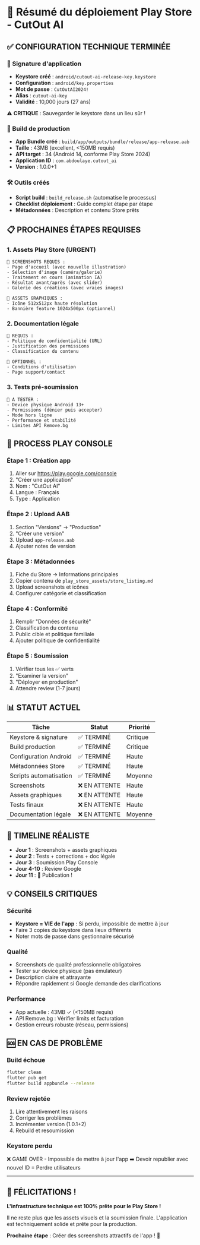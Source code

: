 # 🚀 Résumé du déploiement Play Store - CutOut AI

## ✅ CONFIGURATION TECHNIQUE TERMINÉE

### 🔐 Signature d'application
- **Keystore créé** : `android/cutout-ai-release-key.keystore`
- **Configuration** : `android/key.properties` 
- **Mot de passe** : `CutOutAI2024!`
- **Alias** : `cutout-ai-key`
- **Validité** : 10,000 jours (27 ans)

⚠️ **CRITIQUE** : Sauvegarder le keystore dans un lieu sûr !

### 📱 Build de production
- **App Bundle créé** : `build/app/outputs/bundle/release/app-release.aab`
- **Taille** : 43MB (excellent, <150MB requis)
- **API target** : 34 (Android 14, conforme Play Store 2024)
- **Application ID** : `com.abdoulaye.cutout_ai`
- **Version** : 1.0.0+1

### 🛠️ Outils créés
- **Script build** : `build_release.sh` (automatise le processus)
- **Checklist déploiement** : Guide complet étape par étape
- **Métadonnées** : Description et contenu Store prêts

## 📋 PROCHAINES ÉTAPES REQUISES

### 1. Assets Play Store (URGENT)
```
📸 SCREENSHOTS REQUIS :
- Page d'accueil (avec nouvelle illustration)
- Sélection d'image (caméra/galerie) 
- Traitement en cours (animation IA)
- Résultat avant/après (avec slider)
- Galerie des créations (avec vraies images)

🎨 ASSETS GRAPHIQUES :
- Icône 512x512px haute résolution
- Bannière feature 1024x500px (optionnel)
```

### 2. Documentation légale
```
📄 REQUIS :
- Politique de confidentialité (URL)
- Justification des permissions
- Classification du contenu

🔗 OPTIONNEL :
- Conditions d'utilisation
- Page support/contact
```

### 3. Tests pré-soumission
```
🧪 À TESTER :
- Device physique Android 13+
- Permissions (dénier puis accepter)
- Mode hors ligne
- Performance et stabilité
- Limites API Remove.bg
```

## 🏪 PROCESS PLAY CONSOLE

### Étape 1 : Création app
1. Aller sur https://play.google.com/console
2. "Créer une application"
3. Nom : "CutOut AI"
4. Langue : Français
5. Type : Application

### Étape 2 : Upload AAB
1. Section "Versions" → "Production"
2. "Créer une version"
3. Upload `app-release.aab` 
4. Ajouter notes de version

### Étape 3 : Métadonnées
1. Fiche du Store → Informations principales
2. Copier contenu de `play_store_assets/store_listing.md`
3. Upload screenshots et icônes
4. Configurer catégorie et classification

### Étape 4 : Conformité
1. Remplir "Données de sécurité"
2. Classification du contenu
3. Public cible et politique familiale
4. Ajouter politique de confidentialité

### Étape 5 : Soumission
1. Vérifier tous les ✅ verts
2. "Examiner la version"
3. "Déployer en production"
4. Attendre review (1-7 jours)

## 📊 STATUT ACTUEL

| Tâche | Statut | Priorité |
|-------|--------|----------|
| Keystore & signature | ✅ TERMINÉ | Critique |
| Build production | ✅ TERMINÉ | Critique |
| Configuration Android | ✅ TERMINÉ | Haute |
| Métadonnées Store | ✅ TERMINÉ | Haute |
| Scripts automatisation | ✅ TERMINÉ | Moyenne |
| Screenshots | ❌ EN ATTENTE | Haute |
| Assets graphiques | ❌ EN ATTENTE | Haute |
| Tests finaux | ❌ EN ATTENTE | Haute |
| Documentation légale | ❌ EN ATTENTE | Moyenne |

## 🎯 TIMELINE RÉALISTE

- **Jour 1** : Screenshots + assets graphiques
- **Jour 2** : Tests + corrections + doc légale  
- **Jour 3** : Soumission Play Console
- **Jour 4-10** : Review Google
- **Jour 11** : 🎉 Publication !

## 💡 CONSEILS CRITIQUES

### Sécurité
- **Keystore = VIE de l'app** : Si perdu, impossible de mettre à jour
- Faire 3 copies du keystore dans lieux différents
- Noter mots de passe dans gestionnaire sécurisé

### Qualité
- Screenshots de qualité professionnelle obligatoires
- Tester sur device physique (pas émulateur)
- Description claire et attrayante
- Répondre rapidement si Google demande des clarifications

### Performance  
- App actuelle : 43MB ✓ (<150MB requis)
- API Remove.bg : Vérifier limits et facturation
- Gestion erreurs robuste (réseau, permissions)

## 🆘 EN CAS DE PROBLÈME

### Build échoue
```bash
flutter clean
flutter pub get
flutter build appbundle --release
```

### Review rejetée
1. Lire attentivement les raisons
2. Corriger les problèmes
3. Incrémenter version (1.0.1+2)
4. Rebuild et resoumission

### Keystore perdu
❌ GAME OVER - Impossible de mettre à jour l'app
➡️ Devoir republier avec nouvel ID = Perdre utilisateurs

---

## 🎊 FÉLICITATIONS !

**L'infrastructure technique est 100% prête pour le Play Store !**

Il ne reste plus que les assets visuels et la soumission finale. 
L'application est techniquement solide et prête pour la production.

**Prochaine étape** : Créer des screenshots attractifs de l'app ! 📸